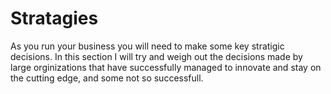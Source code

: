 # Stratagies
As you run your business you will need to make some key stratigic decisions. In this section I will try and weigh out the decisions made by large orginizations that have successfully managed to innovate and stay on the cutting edge, and some not so successfull.
